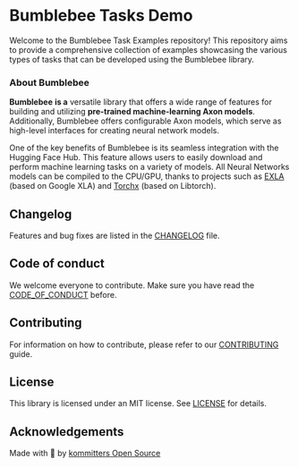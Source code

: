 # **Bumblebee Tasks Demo**

Welcome to the Bumblebee Task Examples repository! This repository aims to provide a comprehensive collection of examples showcasing the various types of tasks that can be developed using the Bumblebee library.

### **About Bumblebee**

**Bumblebee** **is a** versatile library that offers a wide range of features for building and utilizing **pre-trained machine-learning Axon models**. Additionally, Bumblebee offers configurable Axon models, which serve as high-level interfaces for creating neural network models.

One of the key benefits of Bumblebee is its seamless integration with the Hugging Face Hub. This feature allows users to easily download and perform machine learning tasks on a variety of models. All Neural Networks models can be compiled to the CPU/GPU, thanks to projects such as [EXLA](https://github.com/elixir-nx/nx/tree/main/exla) (based on Google XLA) and [Torchx](https://github.com/elixir-nx/nx/tree/main/torchx) (based on Libtorch).

## Changelog

Features and bug fixes are listed in the [CHANGELOG][changelog] file.

## Code of conduct

We welcome everyone to contribute. Make sure you have read the [CODE_OF_CONDUCT][coc] before.

## Contributing

For information on how to contribute, please refer to our [CONTRIBUTING][contributing] guide.

## License

This library is licensed under an MIT license. See [LICENSE][license] for details.

## Acknowledgements

Made with 💙 by [kommitters Open Source](https://kommit.co)

[license]: https://github.com/kommitters/.template/blob/main/LICENSE
[coc]: https://github.com/kommitters/.template/blob/main/CODE_OF_CONDUCT.md
[changelog]: https://github.com/kommitters/.template/blob/main/CHANGELOG.md
[contributing]: https://github.com/kommitters/.template/blob/main/CONTRIBUTING.md
